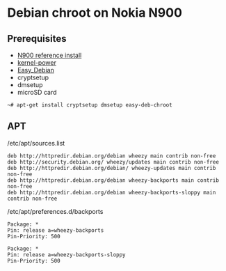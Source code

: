 # Debian chroot on Nokia N900

## Prerequisites

* [N900 reference install](../reference-install)
* [kernel-power](https://wiki.maemo.org/Kernel_power)
* [Easy_Debian](https://wiki.maemo.org/Easy_Debian)
* cryptsetup
* dmsetup
* microSD card


`~# apt-get install cryptsetup dmsetup easy-deb-chroot`


## APT

/etc/apt/sources.list

    deb http://httpredir.debian.org/debian wheezy main contrib non-free
    deb http://security.debian.org/ wheezy/updates main contrib non-free
    deb http://httpredir.debian.org/debian/ wheezy-updates main contrib non-free
    deb http://httpredir.debian.org/debian wheezy-backports main contrib non-free
    deb http://httpredir.debian.org/debian wheezy-backports-sloppy main contrib non-free

/etc/apt/preferences.d/backports 

    Package: *
    Pin: release a=wheezy-backports
    Pin-Priority: 500
    
    Package: *
    Pin: release a=wheezy-backports-sloppy
    Pin-Priority: 500


